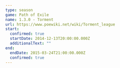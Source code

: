 ```yaml
---
type: season
game: Path of Exile
name: 1.3.0 - Torment
url: https://www.poewiki.net/wiki/Torment_league
start:
  confirmed: true
  startDate: 2014-12-13T20:00:00.000Z
  additionalText: ""
end:
  endDate: 2015-03-24T21:00:00.000Z
  confirmed: true
---
```

